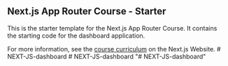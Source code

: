 ## Next.js App Router Course - Starter

This is the starter template for the Next.js App Router Course. It contains the starting code for the dashboard application.

For more information, see the [course curriculum](https://nextjs.org/learn) on the Next.js Website.
#   N E X T - J S - d a s h b o a r d  
 #   N E X T - J S - d a s h b o a r d  
 "# NEXT-JS-dashboard" 
